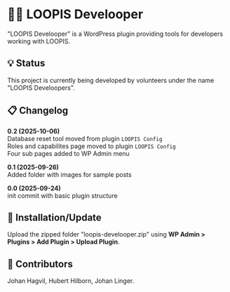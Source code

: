 # 🧑‍💻 LOOPIS Develooper
"LOOPIS Develooper" is a WordPress plugin providing tools for developers working with LOOPIS.<br>

## 💡 Status
This project is currently being developed by volunteers under the name "LOOPIS Develoopers".<br>

## 📋 Changelog
**0.2 (2025-10-06)**<br>
Database reset tool moved from plugin `LOOPIS Config`<br>
Roles and capabilites page moved to plugin `LOOPIS Config`<br>
Four sub pages added to WP Admin menu<br>

**0.1 (2025-09-26)**<br>
Added folder with images for sample posts<br>

**0.0 (2025-09-24)**<br>
init commit with basic plugin structure<br>

## 💾 Installation/Update
Upload the zipped folder "loopis-develooper.zip" using **WP Admin > Plugins > Add Plugin > Upload Plugin**.

## 👤 Contributors
Johan Hagvil, Hubert Hilborn, Johan Linger.<br>